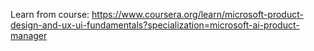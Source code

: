 Learn from course: https://www.coursera.org/learn/microsoft-product-design-and-ux-ui-fundamentals?specialization=microsoft-ai-product-manager

